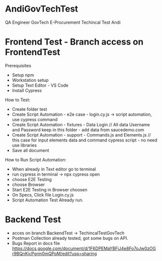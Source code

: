 # AndiGovTechTest
QA Engineer GovTech E-Procurement Techincal Test Andi

# Frontend Test - Branch access on FrontendTest
Prerequisites
  - Setup npm
  - Workstation setup
  - Setup Text Editor - VS Code
  - Install Cypress


How to Test:
  - Create folder test
  - Create Script Automation - e2e case - login.cy.js -> script automation, use cypress command
  - Create Script Automation - fixtures - Data Login // All data Username and Password keep in this folder - add data from saucedemo.com
  - Create Script Automation - support - Commands.js and Elements.js // this case for input elements data and command cypress script - no need use libraries
  - Save all document

How to Run Script Automation:
  - When already in Text editor go to terminal
  - run cypress in terminal -> npx cypress open
  - choose E2E Testing
  - choose Browser 
  - Start E2E Testing in Browser choosen
  - On Specs, Click file Login.cy.js
  - Script Automation Test Already run.


# Backend Test
- acces on branch BackendTest -> TechincalTestGovTech
- Postman Collection already tested, got some bugs on API.
- Bugs Report in docs file https://docs.google.com/document/d/1F6DPEMaYBFjJ4e8Fo7oJw0zOGr9BQnKjcPgrm0mQPpM/edit?usp=sharing
